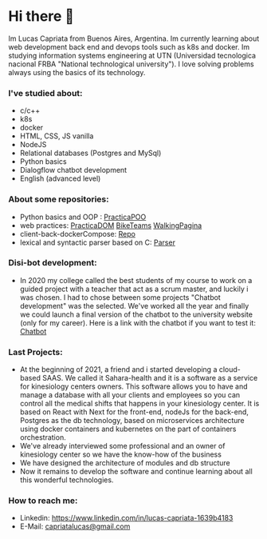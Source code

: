 # Hi there 👋
Im Lucas Capriata from Buenos Aires, Argentina. Im currently learning about web development back end and devops tools such as k8s and docker. Im studying information systems engineering at UTN (Universidad tecnologica nacional FRBA "National technological university"). I love solving problems always using the basics of its technology.
### I've studied about:
- c/c++
- k8s
- docker
- HTML, CSS, JS vanilla
- NodeJS
- Relational databases (Postgres and MySql)
- Python basics
- Dialogflow chatbot development
- English (advanced level)

### About some repositories:
- Python basics and OOP : [PracticaPOO](https://github.com/CapriLucas/practicaPOO)
- web practices: [PracticaDOM](https://github.com/CapriLucas/practicasDOM) [BikeTeams](https://github.com/CapriLucas/bikeTeams) [WalkingPagina](https://github.com/CapriLucas/WalkingPagina)
- client-back-dockerCompose: [Repo](https://github.com/CapriLucas/test--react-node-docker)
- lexical and syntactic parser based on C: [Parser](https://github.com/CapriLucas/2020_k2002_Grupo_8)

### Disi-bot development:
- In 2020 my college called the best students of my course to work on a guided project with a teacher that act as a scrum master, and luckily i was chosen. I had to chose between some projects "Chatbot development" was the selected. We've worked all the year and finally we could launch a final version of the chatbot to the university website (only for my career). Here is a link with the chatbot if you want to test it: [Chatbot](http://www.sistemas.frba.utn.edu.ar/index.php/site-administrator/introduccion)

### Last Projects:
- At the beginning of 2021, a friend and i started developing a cloud-based SAAS. We called it Sahara-health and it is a software as a service for kinesiology centers
owners. This software allows you to have and manage a database with all your clients and employees so you can control all the medical shifts that happens in your kinesiology center. It is based on React with Next for the front-end, nodeJs for the back-end, Postgres as the db technology, based on microservices architecture using docker containers and kubernetes on the part of containers orchestration.
- We've already interviewed some professional and an owner of kinesiology center so we have the know-how of the business
- We have designed the architecture of modules and db structure
- Now it remains to develop the software and continue learning about all this wonderful technologies.

### How to reach me:
- Linkedin: https://www.linkedin.com/in/lucas-capriata-1639b4183
- E-Mail: capriatalucas@gmail.com
